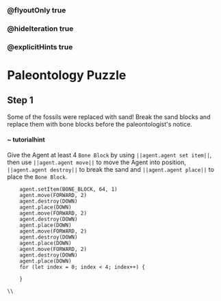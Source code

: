 ### @flyoutOnly true
### @hideIteration true
### @explicitHints true

# Paleontology Puzzle

## Step 1
Some of the fossils were replaced with sand! Break the sand blocks and replace them with bone blocks before the paleontologist's notice.


#### ~ tutorialhint 
Give the Agent at least 4 `Bone Block` by using ``||agent.agent set item||``, then use ``||agent.agent move||`` to move the Agent into position, ``||agent.agent destroy||`` to break the sand and ``||agent.agent place||`` to place the `Bone Block`.

```ghost
    agent.setItem(BONE_BLOCK, 64, 1)
    agent.move(FORWARD, 2)
    agent.destroy(DOWN)
    agent.place(DOWN)
    agent.move(FORWARD, 2)
    agent.destroy(DOWN)
    agent.place(DOWN)
    agent.move(FORWARD, 2)
    agent.destroy(DOWN)
    agent.place(DOWN)
    agent.move(FORWARD, 2)
    agent.destroy(DOWN)
    agent.place(DOWN)
    for (let index = 0; index < 4; index++) {
    	
    }
```
```template
\\
```
```package
```
